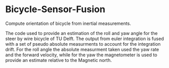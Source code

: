 # Bicycle-Sensor-Fusion
Compute orientation of bicycle from inertial measurements.

The code used to provide an estimation of the roll and yaw angle for the steer by wire bicycle of TU Delft.
The output from euler integration is fused with a set of pseudo absolute measurments to account for the integration drift.
For the roll angle the absolute measurment  taken used the yaw rate and the forward velocity, while for the yaw the magnetometer is used to provide an estimate  relative to the Magnetic north.
